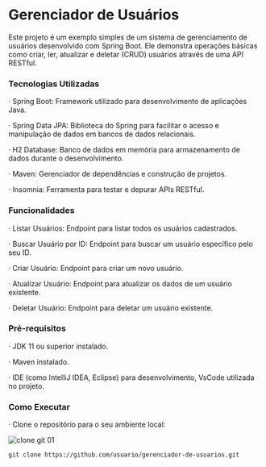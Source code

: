 # Gerenciador de Usuários
   Este projeto é um exemplo simples de um sistema de gerenciamento de usuários desenvolvido com Spring Boot. Ele demonstra operações básicas como criar, ler, atualizar e deletar (CRUD) usuários através de uma API RESTful.

### Tecnologias Utilizadas
 
 · Spring Boot: Framework utilizado para desenvolvimento de aplicações Java.
 
 · Spring Data JPA: Biblioteca do Spring para facilitar o acesso e manipulação de dados em bancos de dados relacionais.
 
 · H2 Database: Banco de dados em memória para armazenamento de dados durante o desenvolvimento.
 
 · Maven: Gerenciador de dependências e construção de projetos.
 
 · Insomnia: Ferramenta para testar e depurar APIs RESTful.

### Funcionalidades
 · Listar Usuários: Endpoint para listar todos os usuários cadastrados.
 
 · Buscar Usuário por ID: Endpoint para buscar um usuário específico pelo seu ID.

 · Criar Usuário: Endpoint para criar um novo usuário.
 
 · Atualizar Usuário: Endpoint para atualizar os dados de um usuário existente.
 
 · Deletar Usuário: Endpoint para deletar um usuário existente.

### Pré-requisitos
 
 · JDK 11 ou superior instalado.
 
 · Maven instalado.

 · IDE (como IntelliJ IDEA, Eclipse) para desenvolvimento, VsCode utilizada no projeto.

### Como Executar
 · Clone o repositório para o seu ambiente local:

   ![clone git 01](https://github.com/Droped-Rafa/Gerenciador-de-usuarios/assets/160555727/60d9aa11-0b76-4204-a479-df049c0bcc01)
  
    git clone https://github.com/usuario/gerenciador-de-usuarios.git
